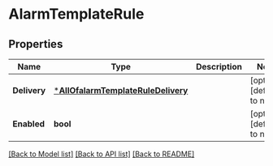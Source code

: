 # AlarmTemplateRule

## Properties
Name | Type | Description | Notes
------------ | ------------- | ------------- | -------------
**Delivery** | [***AllOfalarmTemplateRuleDelivery**](AllOfalarmTemplateRuleDelivery.md) |  | [optional] [default to null]
**Enabled** | **bool** |  | [optional] [default to null]

[[Back to Model list]](../README.md#documentation-for-models) [[Back to API list]](../README.md#documentation-for-api-endpoints) [[Back to README]](../README.md)

